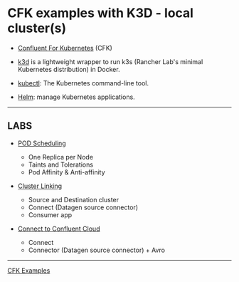 # CFK examples with K3D - local cluster(s)

- [Confluent For Kubernetes](https://docs.confluent.io/operator/2.0.0/overview.html) (CFK)

- [k3d](http://k3d.io) is a lightweight wrapper to run k3s (Rancher Lab's minimal Kubernetes distribution) in Docker.
  
- [kubectl](https://kubernetes.io/docs/reference/kubectl/kubectl/): The Kubernetes command-line tool.

- [Helm](https://helm.sh/): manage Kubernetes applications.

---

## LABS

- [POD Scheduling](cfk-pod-sch/Readme.md)

  - One Replica per Node
  - Taints and Tolerations
  - Pod Affinity & Anti-affinity

- [Cluster Linking](cfk-cluster-link/Readme.md)
  
  - Source and Destination cluster
  - Connect (Datagen source connector)
  - Consumer app

- [Connect to Confluent Cloud](cfk-connect-to-ccloud/Readme.md)
  
  - Connect
  - Connector (Datagen source connector) + Avro
  
--- 

[CFK Examples](https://github.com/confluentinc/confluent-kubernetes-examples)